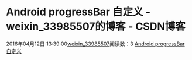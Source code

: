 # Android progressBar 自定义 - weixin_33985507的博客 - CSDN博客
2016年04月12日 13:39:00[weixin_33985507](https://me.csdn.net/weixin_33985507)阅读数：3
[Android progressBar 自定义](http://blog.csdn.net/fancylovejava/article/details/21555625)
